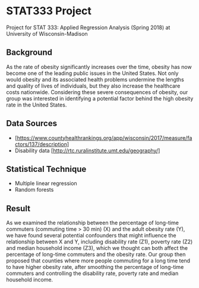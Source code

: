 # STAT333 Project
Project for STAT 333: Applied Regression Analysis (Spring 2018) at University of Wisconsin-Madison

## Background
As the rate of obesity significantly increases over the time, obesity has now become one of the leading public issues in the United States. Not only would obesity and its associated health problems undermine the lengths and quality of lives of individuals, but they also increase the healthcare costs nationwide. Considering these severe consequences of obesity, our group was interested in identifying a potential factor behind the high obesity rate in the United States.

## Data Sources
+ [https://www.countyhealthrankings.org/app/wisconsin/2017/measure/factors/137/description]
+ Disability data [http://rtc.ruralinstitute.umt.edu/geography/]

## Statistical Technique
+ Multiple linear regression
+ Random forests

## Result
As we examined the relationship between the percentage of long-time commuters (commuting time > 30 min) (X) and the adult obesity rate (Y), we have found several potential confounders that might influence the relationship between X and Y, including disability rate (Z1), poverty rate (Z2) and median household income (Z3), which we thought can both affect the percentage of long-time commuters and the obesity rate. Our group then proposed that counties where more people commuting for a long time tend to have higher obesity rate, after smoothing the percentage of long-time commuters and controlling the disability rate, poverty rate and median household income.
